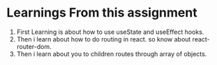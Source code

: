 # Learnings From this assignment

1. First Learning is about how to use useState and useEffect hooks.
2. Then i learn about how to do routing in react. so know about react-router-dom.
3. Then i learn about you to children routes through array of objects.
